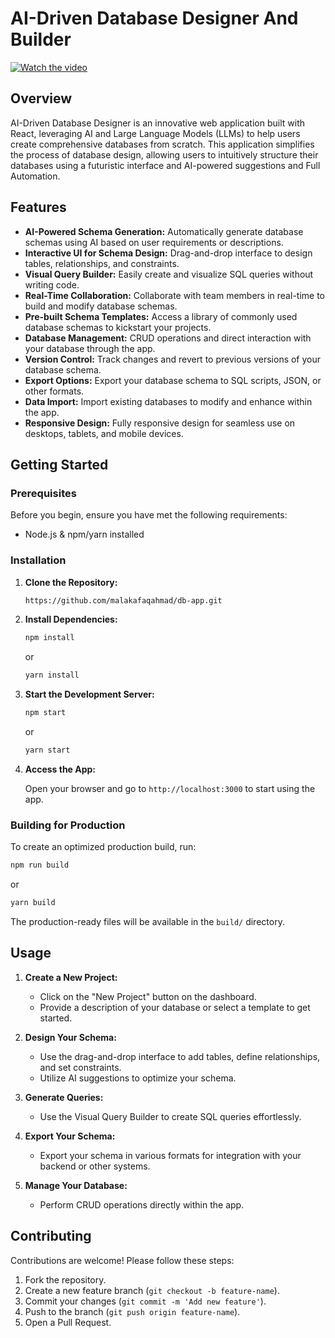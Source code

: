 # **AI-Driven Database Designer And Builder**

[![Watch the video](https://img.youtube.com/vi/4G6I0xbLszg/0.jpg)](https://youtu.be/4G6I0xbLszg)

## **Overview**

AI-Driven Database Designer is an innovative web application built with React, leveraging AI and Large Language Models (LLMs) to help users create comprehensive databases from scratch. This application simplifies the process of database design, allowing users to intuitively structure their databases using a futuristic interface and AI-powered suggestions and Full Automation.

## **Features**

- **AI-Powered Schema Generation:** Automatically generate database schemas using AI based on user requirements or descriptions.
- **Interactive UI for Schema Design:** Drag-and-drop interface to design tables, relationships, and constraints.
- **Visual Query Builder:** Easily create and visualize SQL queries without writing code.
- **Real-Time Collaboration:** Collaborate with team members in real-time to build and modify database schemas.
- **Pre-built Schema Templates:** Access a library of commonly used database schemas to kickstart your projects.
- **Database Management:** CRUD operations and direct interaction with your database through the app.
- **Version Control:** Track changes and revert to previous versions of your database schema.
- **Export Options:** Export your database schema to SQL scripts, JSON, or other formats.
- **Data Import:** Import existing databases to modify and enhance within the app.
- **Responsive Design:** Fully responsive design for seamless use on desktops, tablets, and mobile devices.

## **Getting Started**

### **Prerequisites**

Before you begin, ensure you have met the following requirements:

- Node.js & npm/yarn installed

### **Installation**

1. **Clone the Repository:**

   ```bash
   https://github.com/malakafaqahmad/db-app.git
   ```

2. **Install Dependencies:**

   ```bash
   npm install
   ```

   or

   ```bash
   yarn install
   ```

3. **Start the Development Server:**

   ```bash
   npm start
   ```

   or

   ```bash
   yarn start
   ```

4. **Access the App:**
   
   Open your browser and go to `http://localhost:3000` to start using the app.

### **Building for Production**

To create an optimized production build, run:

```bash
npm run build
```

or

```bash
yarn build
```

The production-ready files will be available in the `build/` directory.

## **Usage**

1. **Create a New Project:**
   - Click on the "New Project" button on the dashboard.
   - Provide a description of your database or select a template to get started.

2. **Design Your Schema:**
   - Use the drag-and-drop interface to add tables, define relationships, and set constraints.
   - Utilize AI suggestions to optimize your schema.

3. **Generate Queries:**
   - Use the Visual Query Builder to create SQL queries effortlessly.

4. **Export Your Schema:**
   - Export your schema in various formats for integration with your backend or other systems.

5. **Manage Your Database:**
   - Perform CRUD operations directly within the app.

## **Contributing**

Contributions are welcome! Please follow these steps:

1. Fork the repository.
2. Create a new feature branch (`git checkout -b feature-name`).
3. Commit your changes (`git commit -m 'Add new feature'`).
4. Push to the branch (`git push origin feature-name`).
5. Open a Pull Request.
